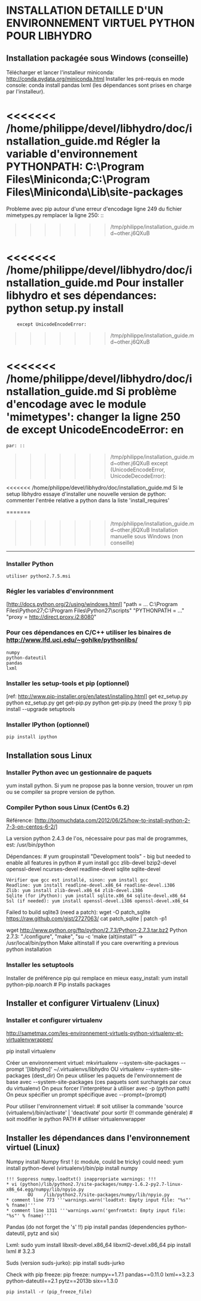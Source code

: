 INSTALLATION DETAILLE D'UN ENVIRONNEMENT VIRTUEL PYTHON POUR LIBHYDRO
===============================================================================

Installation packagée sous Windows (conseille)
-------------------------------------------------------------------------------
Télécharger et lancer l'installeur miniconda:
    http://conda.pydata.org/miniconda.html
Installer les pré-requis en mode console:
    conda install pandas lxml
(les dépendances sont prises en charge par l'installeur).

<<<<<<< /home/philippe/devel/libhydro/doc/installation_guide.md
Régler la variable d'environnement PYTHONPATH:
    C:\Program Files\Miniconda\;C:\Program Files\Miniconda\Lib\site-packages
=======
Probleme avec pip autour d'une erreur d'encodage ligne 249 du fichier mimetypes.py
     remplacer la ligne 250: ::
>>>>>>> /tmp/philippe/installation_guide.md~other.j6QXuB

<<<<<<< /home/philippe/devel/libhydro/doc/installation_guide.md
Pour installer libhydro et ses dépendances:
    python setup.py install
=======
        except UnicodeEncodeError:
>>>>>>> /tmp/philippe/installation_guide.md~other.j6QXuB

<<<<<<< /home/philippe/devel/libhydro/doc/installation_guide.md
Si problème d'encodage avec le module 'mimetypes':
    changer la ligne 250 de
        except UnicodeEncodeError:
    en
=======
    par: ::

>>>>>>> /tmp/philippe/installation_guide.md~other.j6QXuB
        except (UnicodeEncodeError, UnicodeDecodeError):

<<<<<<< /home/philippe/devel/libhydro/doc/installation_guide.md
Si le setup libhydro essaye d'installer une nouvelle version de python:
    commenter l'entrée relative a python dans la liste 'install_requires'

=======
>>>>>>> /tmp/philippe/installation_guide.md~other.j6QXuB
Installation manuelle sous Windows (non conseille)
-------------------------------------------------------------------------------
### Installer Python ###
    utiliser python2.7.5.msi

### Régler les variables d'environnment ###
  [http://docs.python.org/2/using/windows.html]
    "path = ... C:\Program Files\Python27;C:\Program Files\Python27\scripts"
    "PYTHONPATH = ..."
    "proxy = http://direct.proxy.i2:8080"

### Pour ces dépendances en C/C++ utiliser les binaires de http://www.lfd.uci.edu/~gohlke/pythonlibs/ ###
    numpy
    python-dateutil
    pandas
    lxml

### Installer les setup-tools et pip (optionnel) ###
  [ref: http://www.pip-installer.org/en/latest/installing.html]
    get ez_setup.py
    python ez_setup.py
    get get-pip.py
    python get-pip.py (need the proxy !)
    pip install --upgrade setuptools

### Installer IPython (optionnel) ###
    pip install ipython

Installation sous Linux
-------------------------------------------------------------------------------
### Installer Python avec un gestionnaire de paquets ###
yum install python.
Si yum ne propose pas la bonne version, trouver un rpm ou se compiler sa propre version de python.

### Compiler Python sous Linux (CentOs 6.2) ###
Référence: [http://toomuchdata.com/2012/06/25/how-to-install-python-2-7-3-on-centos-6-2/]

La version python 2.4.3 de l'os, nécessaire pour pas mal de programmes, est:
    /usr/bin/python

Dépendances:
    # yum groupinstall "Development tools" - big but needed to enable all features in python
    # yum install gcc zlib-devel bzip2-devel openssl-devel ncurses-devel readline-devel sqlite sqlite-devel

    Vérifier que gcc est installé, sinon: yum install gcc
    Readline: yum install readline-devel.x86_64 readline-devel.i386
    Zlib: yum install zlib-devel.x86_64 zlib-devel.i386
    Sqlite (for iPython): yum install sqlite.x86_64 sqlite-devel.x86_64
    Ssl (if needed): yum install openssl-devel.i386 openssl-devel.x86_64

Failed to build sqlite3 (need a patch):
    wget -O patch_sqlite https://raw.github.com/gist/2727063/
    cat patch_sqlite | patch -p1

wget http://www.python.org/ftp/python/2.7.3/Python-2.7.3.tar.bz2
Python 2.7.3: "./configure", "make", "su -c 'make (alt)install'" -> /usr/local/bin/python
Make altinstall if you care overwriting a previous python installation

### Installer les setuptools ###
Installer de préférence pip qui remplace en mieux easy_install:
    yum install python-pip.noarch  # Pip installs packages

Installer et configurer Virtualenv (Linux)
-------------------------------------------------------------------------------
### Installer et configurer virtualenv ###
http://sametmax.com/les-environnement-virtuels-python-virtualenv-et-virtualenvwrapper/

pip install virtualenv

Créer un environnement virtuel:
    mkvirtualenv --system-site-packages --prompt '[libhydro]' ~/.virtualenvs/libhydro
    OU
    virtualenv --system-site-packages (dest_dir)
On peux utiliser les paquets de l'environnement de base avec --system-site-packages
(ces paquets sont surchargés par ceux du virtualenv)
On peux forcer l'interpréteur à utiliser avec -p (python path)
On peux spécifier un prompt spécifique avec --prompt=(prompt)

Pour utiliser l'environnement virtuel:
    # soit utiliser la commande 'source (virtualenv)/bin/activate' | 'deactivate' pour sortir (!! commande générale)
    # soit modifier le python PATH
    # utiliser virtualenvwrapper

Installer les dépendances dans l'environnement virtuel (Linux)
-------------------------------------------------------------------------------
Numpy
    install Numpy first ! (c module, could be tricky)
    could need: yum install python-devel
    (virtualenv)/bin/pip install numpy

    !!! Suppress numpy.loadtxt() inappropriate warnings: !!!
    * vi (python)/lib/python2.7/site-packages/numpy-1.6.2-py2.7-linux-x86_64.egg/numpy/lib/npyio.py
            OU    /lib/python2.7/site-packages/numpy/lib/npyio.py
    * comment line 773 '''warnings.warn('loadtxt: Empty input file: "%s"' % fname)'''
    * comment line 1311 '''warnings.warn('genfromtxt: Empty input file: "%s"' % fname)'''

Pandas (do not forget the 's' !!)
    pip install pandas
    (dependencies python-dateutil, pytz and six)

Lxml:
    sudo yum install libxslt-devel.x86_64 libxml2-devel.x86_64
    pip install lxml  # 3.2.3

Suds (version suds-jurko):
   pip install suds-jurko

Check with pip freeze:
    pip freeze:
        numpy==1.7.1
        pandas==0.11.0
        lxml==3.2.3
        python-dateutil==2.1
        pytz==2013b
        six==1.3.0

    pip install -r (pip_freeze_file)
